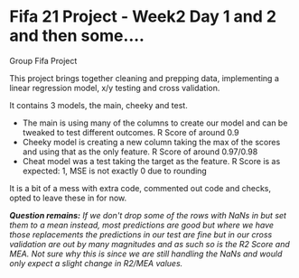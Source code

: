 # Fifa 21 Project - Week2 Day 1 and 2 and then some....
Group Fifa Project

This project brings together cleaning and prepping data, implementing a linear regression model, x/y testing and cross validation.

It contains 3 models, the main, cheeky and test.

- The main is using many of the columns to create our model and can be tweaked to test different outcomes. R Score of around 0.9
- Cheeky model is creating a new column taking the max of the scores and using that as the only feature. R Score of around 0.97/0.98
- Cheat model was a test taking the target as the feature. R Score is as expected: 1, MSE is not exactly 0 due to rounding

It is a bit of a mess with extra code, commented out code and checks, opted to leave these in for now.


***Question remains:**
If we don't drop some of the rows with NaNs in but set them to a mean instead, most predictions are good but where we have those replacements the predictions in our test are fine but in our cross validation are out by many magnitudes and as such so is the R2 Score and MEA. Not sure why this is since we are still handling the NaNs and would only expect a slight change in R2/MEA values.*
